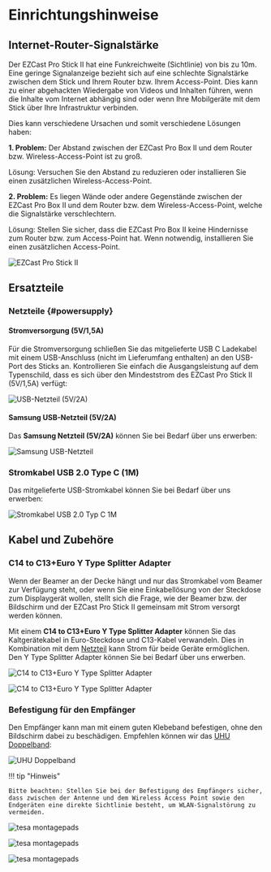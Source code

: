 # Einrichtungshinweise

## Internet-Router-Signalstärke

Der EZCast Pro Stick II hat eine Funkreichweite (Sichtlinie) von bis zu 10m. Eine geringe Signalanzeige bezieht sich auf eine schlechte Signalstärke zwischen dem Stick und Ihrem Router bzw. Ihrem Access-Point. Dies kann zu einer abgehackten Wiedergabe von Videos und Inhalten führen, wenn die Inhalte vom Internet abhängig sind oder wenn Ihre Mobilgeräte mit dem Stick über Ihre Infrastruktur verbinden.

Dies kann verschiedene Ursachen und somit verschiedene Lösungen haben:

**1. Problem:** Der Abstand zwischen der EZCast Pro Box II und dem Router bzw. Wireless-Access-Point ist zu groß.

Lösung: Versuchen Sie den Abstand zu reduzieren oder installieren Sie einen zusätzlichen Wireless-Access-Point.

**2. Problem:** Es liegen Wände oder andere Gegenstände zwischen der EZCast Pro Box II und dem Router bzw. dem Wireless-Access-Point, welche die Signalstärke verschlechtern.

Lösung: Stellen Sie sicher, dass die EZCast Pro Box II keine Hindernisse zum Router bzw. zum Access-Point hat. Wenn notwendig, installieren Sie einen zusätzlichen Access-Point.

![EZCast Pro Stick II](/assets/img/ProII.Poor.Internet.Signal.jpg)

## Ersatzteile

### Netzteile {#powersupply}

#### Stromversorgung (5V/1,5A)

Für die Stromversorgung schließen Sie das mitgelieferte USB C Ladekabel mit einem USB-Anschluss (nicht im Lieferumfang enthalten) an den USB-Port des Sticks an. Kontrollieren Sie einfach die Ausgangsleistung auf dem Typenschild, dass es sich über den Mindeststrom des EZCast Pro Stick II (5V/1,5A) verfügt:

![USB-Netzteil (5V/2A)](/assets/img/QuattroPod.USBCharger.png)

#### Samsung USB-Netzteil (5V/2A)

Das **Samsung Netzteil (5V/2A)** können Sie bei Bedarf über uns erwerben:

![Samsung USB-Netzteil](/assets/img/Samsung.USB-Netzteil.jpg)

### Stromkabel USB 2.0 Type C (1M)

Das mitgelieferte USB-Stromkabel können Sie bei Bedarf über uns erwerben:

![Stromkabel USB 2.0 Typ C 1M](/assets/img/USBA-2.0-TypeC.jpg)

## Kabel und Zubehöre

### C14 to C13+Euro Y Type Splitter Adapter

Wenn der Beamer an der Decke hängt und nur das Stromkabel vom Beamer zur Verfügung steht, oder wenn Sie eine Einkabellösung von der Steckdose zum Displaygerät wollen, stellt sich die Frage, wie der Beamer bzw. der Bildschirm und der EZCast Pro Stick II gemeinsam mit Strom versorgt werden können.

Mit einem **C14 to C13+Euro Y Type Splitter Adapter** können Sie das Kaltgerätekabel in Euro-Steckdose und C13-Kabel verwandeln. Dies in Kombination mit dem [Netzteil](#powersupply) kann Strom für beide Geräte ermöglichen. Den Y Type Splitter Adapter können Sie bei Bedarf über uns erwerben.

![C14 to C13+Euro Y Type Splitter Adapter](/assets/img/C14.to.C13undEuroYType-Splitter-Adapter.png)

![C14 to C13+Euro Y Type Splitter Adapter](/assets/img/D10.Y-Type-Adapter.png)

### Befestigung für den Empfänger

Den Empfänger kann man mit einem guten Klebeband befestigen, ohne den Bildschirm dabei zu beschädigen. Empfehlen können wir das [UHU Doppelband](https://www.amazon.de/dp/B08XY33P7Z/ref=cm_sw_em_r_mt_dp_ATTVGNT009VNJK1MEE60?_encoding=UTF8&psc=1):

![UHU Doppelband](/assets/img/UHU.png)

!!! tip "Hinweis"
    
	Bitte beachten: Stellen Sie bei der Befestigung des Empfängers sicher, dass zwischen der Antenne und dem Wireless Access Point sowie den Endgeräten eine direkte Sichtlinie besteht, um WLAN-Signalstörung zu vermeiden.
	
![tesa montagepads](/assets/img/RX_mounted.png)

![tesa montagepads](/assets/img/RX_mounted.wrong.png)

![tesa montagepads](/assets/img/RX_mounted.huawei.png)
